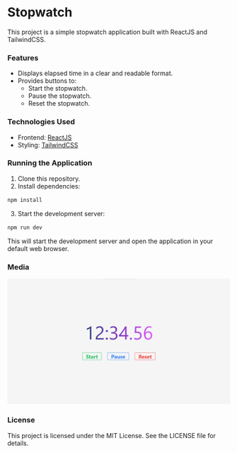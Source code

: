 # Stopwatch

This project is a simple stopwatch application built with ReactJS and TailwindCSS.

### Features

- Displays elapsed time in a clear and readable format.
- Provides buttons to:
  - Start the stopwatch.
  - Pause the stopwatch.
  - Reset the stopwatch.

### Technologies Used

- Frontend: [ReactJS](https://react.dev/)
- Styling: [TailwindCSS](https://tailwindcss.com/)

### Running the Application

1. Clone this repository.
2. Install dependencies:

```bash
npm install
```

3. Start the development server:

```bash
npm run dev
```

This will start the development server and open the application in your default web browser.

### Media

!["index-page"](/media/stopwatch.png)

### License

This project is licensed under the MIT License. See the LICENSE file for details.
